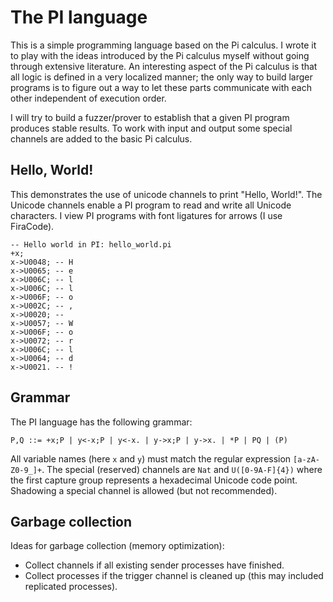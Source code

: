 The PI language
===============
This is a simple programming language based on the Pi calculus. I wrote it to 
play with the ideas introduced by the Pi calculus myself without going through 
extensive literature. An interesting aspect of the Pi calculus is that all
logic is defined in a very localized manner; the only way to build larger 
programs is to figure out a way to let these parts communicate with each other 
independent of execution order.

I will try to build a fuzzer/prover to establish that a given PI program 
produces stable results. To work with input and output some special channels are 
added to the basic Pi calculus.

Hello, World!
-------------
This demonstrates the use of unicode channels to print "Hello, World!". The
Unicode channels enable a PI program to read and write all Unicode characters.
I view PI programs with font ligatures for arrows (I use FiraCode).

```
-- Hello world in PI: hello_world.pi
+x;
x->U0048; -- H
x->U0065; -- e
x->U006C; -- l
x->U006C; -- l
x->U006F; -- o
x->U002C; -- ,
x->U0020; --
x->U0057; -- W
x->U006F; -- o
x->U0072; -- r
x->U006C; -- l
x->U0064; -- d
x->U0021. -- !
```

Grammar
-------
The PI language has the following grammar:

```
P,Q ::= +x;P | y<-x;P | y<-x. | y->x;P | y->x. | *P | PQ | (P)
```

All variable names (here `x` and `y`) must match the regular expression
`[a-zA-Z0-9_]+`. The special (reserved) channels are `Nat` and `U([0-9A-F]{4})`
where the first capture group represents a hexadecimal Unicode code point.
Shadowing a special channel is allowed (but not recommended).

Garbage collection
------------------
Ideas for garbage collection (memory optimization):
+ Collect channels if all existing sender processes have finished.
+ Collect processes if the trigger channel is cleaned up (this may included
  replicated processes).